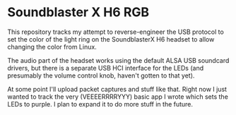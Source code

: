 # Soundblaster X H6 RGB

This repository tracks my attempt to reverse-engineer the USB protocol to set the color of the light ring on the SoundblasterX H6 headset to allow changing the color from Linux.

The audio part of the headset works using the default ALSA USB soundcard drivers, but there is a separate USB HCI interface for the LEDs (and presumably the volume control knob, haven't gotten to that yet).

At some point I'll upload packet captures and stuff like that. Right now I just wanted to track the very (VEEEERRRRYYY) basic app I wrote which sets the LEDs to purple. I plan to expand it to do more stuff in the future.
